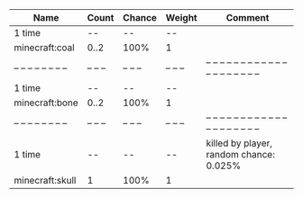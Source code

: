 | Name            | Count | Chance | Weight | Comment                                 |
| --------------- | ----- | ------ | ------ | --------------------------------------- |
| 1 time          |    -- |     -- |     -- |                                         |
| minecraft:coal  |  0..2 |   100% |      1 |                                         |
| – – – – – – – – | – – – | – – –  | – – –  | – – – – – – – – – – – – – – – – – – – – |
| 1 time          |    -- |     -- |     -- |                                         |
| minecraft:bone  |  0..2 |   100% |      1 |                                         |
| – – – – – – – – | – – – | – – –  | – – –  | – – – – – – – – – – – – – – – – – – – – |
| 1 time          |    -- |     -- |     -- | killed by player, random chance: 0.025% |
| minecraft:skull |     1 |   100% |      1 |                                         |